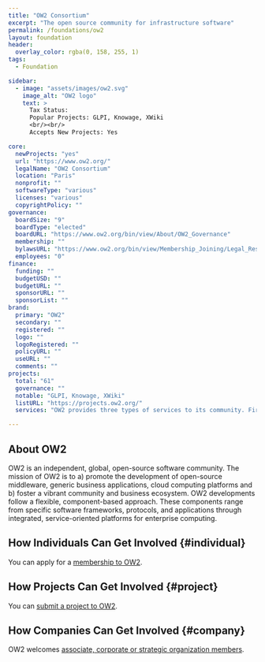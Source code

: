 ```yaml
---
title: "OW2 Consortium"
excerpt: "The open source community for infrastructure software"
permalink: /foundations/ow2
layout: foundation
header:
  overlay_color: rgba(0, 158, 255, 1)
tags:
  - Foundation

sidebar:
  - image: "assets/images/ow2.svg"
    image_alt: "OW2 logo"
    text: >
      Tax Status:
      Popular Projects: GLPI, Knowage, XWiki
      <br/><br/>
      Accepts New Projects: Yes  

core:
  newProjects: "yes"
  url: "https://www.ow2.org/"
  legalName: "OW2 Consortium"
  location: "Paris"
  nonprofit: ""
  softwareType: "various"
  licenses: "various"
  copyrightPolicy: ""
governance:
  boardSize: "9"
  boardType: "elected"
  boardURL: "https://www.ow2.org/bin/view/About/OW2_Governance"
  membership: ""
  bylawsURL: "https://www.ow2.org/bin/view/Membership_Joining/Legal_Resources"
  employees: "0"
finance:
  funding: ""
  budgetUSD: ""
  budgetURL: ""
  sponsorURL: ""
  sponsorList: ""
brand:
  primary: "OW2"
  secondary: ""
  registered: ""
  logo: ""
  logoRegistered: ""
  policyURL: ""
  useURL: ""
  comments: ""
projects:
  total: "61"
  governance: ""
  notable: "GLPI, Knowage, XWiki"
  listURL: "https://projects.ow2.org/"
  services: "OW2 provides three types of services to its community. First, OW2 operates a technical infrastructure by delivering tools and collaborative services to project teams. Second, OW2 provides community services by organizing activities and through the decision-making process; OW2 is a catalyst for social and business interaction and relies on five guiding principles: Openness, Fairness, Trust, Transparency and Independence. Third, OW2 provides marketing services by helping build the community identity, brand, and the projects' visibility."

---
```


## About OW2

OW2 is an independent, global, open-source software community. The mission of OW2 is to a) promote the development of open-source middleware, generic business applications, cloud computing platforms and b) foster a vibrant community and business ecosystem. OW2 developments follow a flexible, component-based approach. These components range from specific software frameworks, protocols, and applications through integrated, service-oriented platforms for enterprise computing.

## How Individuals Can Get Involved {#individual}

You can apply for a [membership to OW2](https://www.ow2.org/bin/view/services/registration).

## How Projects Can Get Involved {#project}

You can [submit a project to OW2](https://projects.ow2.org/bin/view/wiki/submission).

## How Companies Can Get Involved {#company}

OW2 welcomes [associate, corporate or strategic organization members](https://www.ow2.org/bin/view/Membership_Joining/Membership_Categories).
